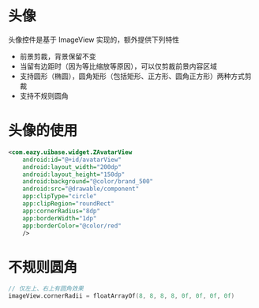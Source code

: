 # 头像
头像控件是基于 ImageView 实现的，额外提供下列特性
- 前景剪裁，背景保留不变
- 当留有边距时（因为等比缩放等原因），可以仅剪裁前景内容区域
- 支持圆形（椭圆），圆角矩形（包括矩形、正方形、圆角正方形）两种方式剪裁
- 支持不规则圆角

# 头像的使用
``` xml
<com.eazy.uibase.widget.ZAvatarView
    android:id="@+id/avatarView"
    android:layout_width="200dp"
    android:layout_height="150dp"
    android:background="@color/brand_500"
    android:src="@drawable/component"
    app:clipType="circle"
    app:clipRegion="roundRect"
    app:cornerRadius="8dp"
    app:borderWidth="1dp"
    app:borderColor="@color/red"
    />
```

# 不规则圆角
``` kotlin
// 仅左上、右上有圆角效果
imageView.cornerRadii = floatArrayOf(8, 8, 8, 8, 0f, 0f, 0f, 0f)
```
